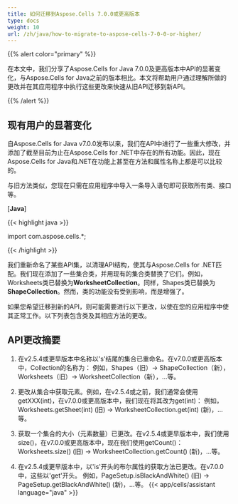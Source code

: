 ```yaml
---
title: 如何迁移到Aspose.Cells 7.0.0或更高版本
type: docs
weight: 10
url: /zh/java/how-to-migrate-to-aspose-cells-7-0-0-or-higher/
---
```


{{% alert color="primary" %}}

在本文中，我们分享了Aspose.Cells for Java 7.0.0及更高版本中API的显著变化，与Aspose.Cells for Java之前的版本相比。本文将帮助用户通过理解所做的更改并在其应用程序中执行这些更改来快速从旧API迁移到新API。

{{% /alert %}}

## **现有用户的显著变化**

自Aspose.Cells for Java v7.0.0发布以来，我们在API中进行了一些重大修改，并添加了截至目前为止在Aspose.Cells for .NET中存在的所有功能。因此，现在Aspose.Cells for Java和.NET在功能上甚至在方法和属性名称上都是可以比较的。

与旧方法类似，您现在只需在应用程序中导入一条导入语句即可获取所有类、接口等。

[**Java**]

{{< highlight java >}}

 import com.aspose.cells.*;

{{< /highlight >}}

我们重新命名了某些API集，以清理API结构，使其与Aspose.Cells for .NET匹配。我们现在添加了一些集合类，并用现有的集合类替换了它们。例如，Worksheets类已替换为**WorksheetCollection**。同样，Shapes类已替换为**ShapeCollection**。然而，类的功能没有受到影响，而是增强了。

如果您希望迁移到新的API，则可能需要进行以下更改，以使在您的应用程序中使其正常工作。以下列表包含类及其相应方法的更改。

## **API更改摘要**

1) 在v2.5.4或更早版本中名称以's'结尾的集合已重命名。在v7.0.0或更高版本中，Collection的名称为：
例如，Shapes（旧）-> ShapeCollection（新），Worksheets（旧）-> WorksheetCollection（新），…等。

2) 更改从集合中获取元素。例如，在v2.5.4或之前，我们通常会使用getXXX(int)，在v7.0.0或更高版本中，我们现在将其改为get(int)：
例如，Worksheets.getSheet(int) (旧) -> WorksheetCollection.get(int) (新)，...等。

3) 获取一个集合的大小（元素数量）已更改。在v2.5.4或更早版本中，我们使用size()，在v7.0.0或更高版本中，现在我们使用getCount()：
Worksheets.size() (旧) -> WorksheetCollection.getCount() (新)，...等。

4) 在v2.5.4或更早版本中，以'is'开头的布尔属性的获取方法已更改。在v7.0.0中，这些以'get'开头。
例如，PageSetup.isBlackAndWhite() (旧) -> PageSetup.getBlackAndWhite() (新)，...等。
{{< app/cells/assistant language="java" >}}
